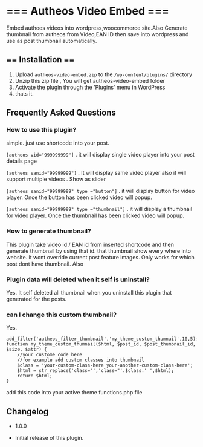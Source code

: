 # === Autheos Video Embed ===
Embed authoes videos into wordpress,woocommerce site.Also Generate thumbnail from autheos from Video,EAN ID then save into wordpress and use as post thumbnail automatically.

## == Installation ==

1. Upload `autheos-video-embed.zip` to the `/wp-content/plugins/` directory
2. Unzip this zip file , You will get autheos-video-embed folder 
3. Activate the plugin through the 'Plugins' menu in WordPress
4. thats it.

## Frequently Asked Questions 

### How to use this plugin? 

simple. just use shortcode into your post.

`[autheos vid="999999999"]`  . it will display single video player into your post details page 

`[autheos eanid="99999999"]` .  It will display same video player also  it will support multiple videos . Show as slider 

`[autheos eanid="99999999" type ="button"]` . it will display button for video player. Once the button has been clicked video will popup.

`[autheos eanid="99999999" type ="thumbnail"]` . it will display a thumbnail for video player. Once the thumbnail has been clicked video will popup.


### How to generate thumbnail?

This plugin take video id / EAN id from inserted shortcode and then generate thumbnail by using that id. that thumbnail show every where into website. it wont override current post feature images. Only works for which post dont have thumbnail. Also 

### Plugin data will deleted when it self is uninstall?

Yes. It self deleted all thumbnail when you uninstall this plugin that generated for the posts.

### can I change this custom thumbnail?

Yes. 

```
add_filter('autheos_filter_thumbnail','my_theme_custom_thumnail',10,5);
function my_theme_custom_thumnail($html, $post_id, $post_thumbnail_id, $size, $attr) {
    //your custome code here 
    //for example add custom classes into thumbnail
    $class = 'your-custom-class-here your-another-custom-class-here';
    $html = str_replace('class="','class="'.$class.' ',$html);
    return $html;
}
```

add this code into your active theme functions.php file


## Changelog 

- 1.0.0 
* Initial release of this plugin.


